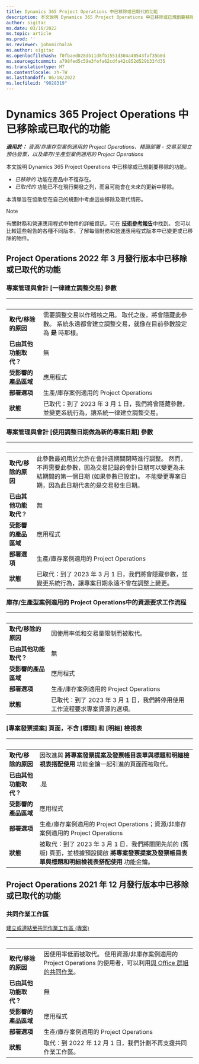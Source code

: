 ```yaml
---
title: Dynamics 365 Project Operations 中已移除或已取代的功能
description: 本文說明 Dynamics 365 Project Operations 中已移除或已規劃要移除的功能。
author: sigitac
ms.date: 03/16/2022
ms.topic: article
ms.prod: ''
ms.reviewer: johnmichalak
ms.author: sigitac
ms.openlocfilehash: f0fbaed028db11d8fb1551d304a40543faf35b0d
ms.sourcegitcommit: a798fed5c59e3fefa62cdfa42c852d529b33fd35
ms.translationtype: HT
ms.contentlocale: zh-TW
ms.lasthandoff: 06/18/2022
ms.locfileid: "9028319"
---
```

# <a name="removed-or-deprecated-features-in-dynamics-365-project-operations"></a>Dynamics 365 Project Operations 中已移除或已取代的功能

_**適用於：** 資源/非庫存型案例適用的 Project Operations、精簡部署 - 交易至開立預估發票，以及庫存/生產型案例適用的 Project Operations_

本文說明 Dynamics 365 Project Operations 中已移除或已規劃要移除的功能。

- *已移除的* 功能在產品中不復存在。
- *已取代的* 功能已不在現行開發之列，而且可能會在未來的更新中移除。

本清單旨在協助您在自己的規劃中考慮這些移除及取代情形。

> [!NOTE]
> 有關財務和營運應用程式中物件的詳細資訊，可在 [**技術參考報告**](/dynamics/s-e/global/axtechrefrep_61)中找到。 您可以比較這些報告的各種不同版本，了解每個財務和營運應用程式版本中已變更或已移除的物件。

## <a name="features-removed-or-deprecated-in-the-project-operations-march-2022-release"></a>Project Operations 2022 年 3 月發行版本中已移除或已取代的功能

### <a name="project-management-and-accounting-always-create-adjustment-transaction-parameter"></a>專案管理與會計 [一律建立調整交易] 參數

| &nbsp; | &nbsp; |
|--------|--------|
| **取代/移除的原因** | 需要調整交易以作稽核之用。 取代之後，將會隱藏此參數。 系統永遠都會建立調整交易，就像在目前參數設定為 **是** 時那樣。 |
| **已由其他功能取代？** | 無 |
| **受影響的產品區域** | 應用程式 |
| **部署選項** | 生產/庫存案例適用的 Project Operations |
| **狀態** | 已取代：到了 2023 年 3 月 1 日，我們將會隱藏參數，並變更系統行為，讓系統一律建立調整交易。 |

### <a name="project-management-and-accounting-use-adjustment-date-as-new-project-date-parameter"></a>專案管理與會計 [使用調整日期做為新的專案日期] 參數

| &nbsp; | &nbsp; |
|--------|--------|
| **取代/移除的原因** | 此參數最初用於允許在會計週期關閉時進行調整。 然而，不再需要此參數，因為交易記錄的會計日期可以變更為未結期間的第一個日期 (如果參數已設定)。 不能變更專案日期，因為此日期代表的是交易發生日期。 |
| **已由其他功能取代？** | 無 |
| **受影響的產品區域** | 應用程式 |
| **部署選項** | 生產/庫存案例適用的 Project Operations |
| **狀態** | 已取代：到了 2023 年 3 月 1 日，我們將會隱藏參數，並變更系統行為，讓專案日期永遠不會在調整上變更。 |

### <a name="resource-request-workflow-in-project-operations-for-stockedproduction-based-scenarios"></a>庫存/生產型案例適用的 Project Operations中的資源要求工作流程

| &nbsp; | &nbsp; |
|--------|--------|
| **取代/移除的原因** | 因使用率低和交易量限制而被取代。 |
| **已由其他功能取代？** | 無 |
| **受影響的產品區域** | 應用程式 |
| **部署選項** | 生產/庫存案例適用的 Project Operations |
| **狀態** | 已取代：到了 2023 年 3 月 1 日，我們將停用使用工作流程要求專案資源的選項。 |

### <a name="project-invoice-proposal-page-without-header-and-lines-views"></a>[專案發票提案] 頁面，不含 [標題] 和 [明細] 檢視表

| &nbsp; | &nbsp; |
|--------|--------|
| **取代/移除的原因** | 因改進與 **將專案發票提案及發票帳目表單與標題和明細檢視表搭配使用** 功能金鑰一起引進的頁面而被取代。 |
| **已由其他功能取代？** | .是 |
| **受影響的產品區域** | 應用程式 |
| **部署選項** | 生產/庫存案例適用的 Project Operations；資源/非庫存案例適用的 Project Operations |
| **狀態** | 被取代：到了 2023 年 3 月 1 日，我們將關閉先前的 (舊版) 頁面，並根據預設開啟 **將專案發票提案及發票帳目表單與標題和明細檢視表搭配使用** 功能金鑰。 |

## <a name="features-removed-or-deprecated-in-the-project-operations-december-2021-release"></a>Project Operations 2021 年 12 月發行版本中已移除或已取代的功能

### <a name="collaboration-workspaces"></a>共同作業工作區

[建立或連結至共同作業工作區 (專案)](/dynamicsax-2012/appuser-itpro/create-or-link-to-a-collaboration-workspace-project)

| &nbsp; | &nbsp; |
|--------|--------|
| **取代/移除的原因** | 因使用率低而被取代。 使用資源/非庫存案例適用的 Project Operations 的使用者，可以利用[與 Office 群組的共同作業](../project-management/collaboration-groups.md)。 |
| **已由其他功能取代？** | 無 |
| **受影響的產品區域** | 應用程式  |
| **部署選項** | 生產/庫存案例適用的 Project Operations |
| **狀態** | 取代：到 2022 年 12 月 1 日，我們計劃不再支援共同作業工作區。 |
